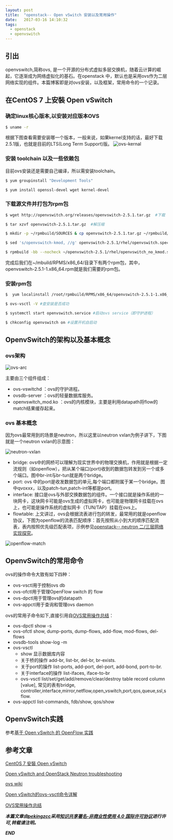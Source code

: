 ```yaml
---
layout: post
title:  "openstack-- Open vSwitch 安装以及常用操作"
date:   2017-03-16 14:10:32
tags: 
  - openstack
  - openvswitch
---
```




## 引出
openvswitch,简称ovs, 是一个开源的分布式虚拟多层交换机，随着云计算的崛起，它逐渐成为网络虚拟化的基石。在openstack 中，默认也是采用ovs作为二层网络实现的组件。本篇博客即是对ovs安装，以及框架，常用命令的一个记录。


## 在CentOS 7 上安裝 Open vSwitch

### 确定linux核心版本,以安装对应版本OVS

```bash
$ uname -r
```
根据下图查看需要安装哪一个版本，一般来说，如果kernel支持的话，最好下载2.5.1版，也就是目前的LTS(Long Term Support)版。
![ovs-kernal](http://7xrnwq.com1.z0.glb.clouddn.com/2017-03-16-ovs-kernal.png)

### 安装 toolchain 以及一些依赖包

目前ovs安装还是需要自己编译，所以需安装toolchain。

```bash
$ yum groupinstall "Development Tools"

$ yum install openssl-devel wget kernel-devel
```


### 下载源文件并打包为rpm包
```bash
$ wget http://openvswitch.org/releases/openvswitch-2.5.1.tar.gz  #下载

$ tar xzvf openvswitch-2.5.1.tar.gz  #解压缩

$ mkdir -p ~/rpmbuild/SOURCES & cp openvswitch-2.5.1.tar.gz ~/rpmbuild/SOURCES/  #创建一个打包目录并复制源文件

$ sed 's/openvswitch-kmod, //g' openvswitch-2.5.1/rhel/openvswitch.spec > openvswitch-2.5.1/rhel/openvswitch_no_kmod.spec # 修改spec文件

$ rpmbuild -bb --nocheck ~/openvswitch-2.5.1/rhel/openvswitch_no_kmod.spec # 打包
```

完成后我们在~/mbuild/RPMS/x86_64/目录下有两个rpm包，其中，openvswitch-2.5.1-1.x86_64.rpm就是我们需要的rpm包。


### 安装rpm包

```bash
$  yum localinstall /root/rpmbuild/RPMS/x86_64/openvswitch-2.5.1-1.x86_64.rpm

$ ovs-vsctl -V #查安装是否成功

$ systemctl start openvswitch.service #启动ovs service（即守护进程）

$ chkconfig openvswitch on #设置开机自启动

```



## OpenvSwitch的架构以及基本概念


### ovs架构

![ovs-arc](http://oeptotikb.bkt.clouddn.com/2017-03-11-openvswitch-arch.png)

主要由三个组件组成：

- ovs-vswitchd ：ovs的守护进程。
- ovsdb-server ：ovs的轻量数据库服务。
- openvswitch_mod.ko ：ovs的内核模块，主要是利用datapath将flow的match结果缓存起来。


### ovs 基本概念

因为ovs最常用到的场景是neutron，所以这里以neutron vxlan为例子讲下，下图就是一个neutron vxlan的示意图：

![neutron-vxlan](http://7xrnwq.com1.z0.glb.clouddn.com/2017-03-16-neutron-vxlan.png)


 - bridge: ovs中的网桥可以理解为现实世界中的物理交换机，作用就是根据一定流规则（如openflow），把从某个端口(port)收到的数据包转发到另一个或多个端口。图中br-int与br-tun就是两个bridge。
 - port: ovs 中的port是收发数据包的单元,每个端口都附属于某一个bridge。图中qvoxxx，以及patch-tun,patch-int等都是port。
 - interface: 接口是ovs与外部交换数据包的组件。一个接口就是操作系统的一块网卡，这块网卡可能是ovs生成的虚拟网卡，也可能是物理网卡挂载在ovs上，也可能是操作系统的虚拟网卡（TUN/TAP）挂载在ovs上。
 - flowtable: 上文讲过，ovs会根据流表进行包的转发，最常用的就是openflow协议，下图为openflow的流表匹配顺序：首先按照从小到大的顺序匹配流表，表内按照优先级匹配表项，示例参见[openstack-- neutron 二/三层网络实现探究](https://zhangchenchen.github.io/2017/02/12/neutron-layer2-3-realization-discovry/)。

  ![openflow-match](http://7xrnwq.com1.z0.glb.clouddn.com/2017-03-16-openvswitch-openflow-match.png)

## OpenvSwitch的常用命令

ovs的操作命令大致有如下四种：

- ovs-vsctl用于控制ovs db
- ovs-ofctl用于管理OpenFlow switch 的 flow
- ovs-dpctl用于管理ovs的datapath
- ovs-appctl用于查询和管理ovs daemon

ovs的常用子命令如下,直接引用自[OVS常用操作总结](http://fishcried.com/2016-02-09/openvswitch-ops-guide/)：

- ovs-dpctl show -s
- ovs-ofctl show, dump-ports, dump-flows, add-flow, mod-flows, del-flows
- ovsdb-tools show-log -m
- ovs-vsctl
    - show 显示数据库内容
    - 关于桥的操作 add-br, list-br, del-br, br-exists.
    - 关于port的操作 list-ports, add-port, del-port, add-bond, port-to-br.
    - 关于interface的操作 list-ifaces, iface-to-br
    - ovs-vsctl list/set/get/add/remove/clear/destroy table record column [value], 常见的表有bridge, controller,interface,mirror,netflow,open_vswitch,port,qos,queue,ssl,sflow.
- ovs-appctl list-commands, fdb/show, qos/show



## OpenvSwitch实践

参考[基于 Open vSwitch 的 OpenFlow 实践](http://www.ibm.com/developerworks/cn/cloud/library/1401_zhaoyi_openswitch/index.html)



## 参考文章


[CentOS 7 安裝 Open vSwitch](http://qbsuranalang.blogspot.com/2016/11/centos-7-open-vswitch.html)

[Open vSwitch and OpenStack Neutron troubleshooting](http://www.yet.org/2014/09/openvswitch-troubleshooting/)

[ovs wiki](https://en.wikipedia.org/wiki/Open_vSwitch)

[Open vSwitch的ovs-vsctl命令详解](http://www.rendoumi.com/open-vswitchde-ovs-vsctlming-ling-xiang-jie/)

[OVS常用操作总结](http://fishcried.com/2016-02-09/openvswitch-ops-guide/)

***本篇文章由[pekingzcc](https://zhangchenchen.github.io/)采用[知识共享署名-非商业性使用 4.0 国际许可协议](https://creativecommons.org/licenses/by-nc-sa/4.0/)进行许可,转载请注明。***


 ***END***
